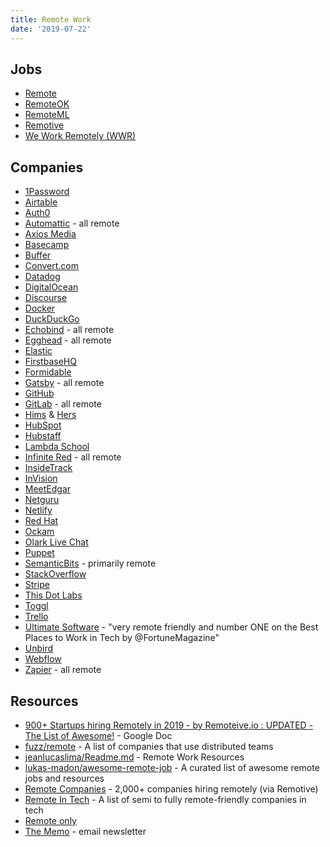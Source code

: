 ```yaml
---
title: Remote Work
date: '2019-07-22'
---
```


## Jobs

<!-- - [EpicJobs](https://epicjobs.co/)? - not remote only -->
<!-- - [FlexJobs](https://www.flexjobs.com/) - paid service??? -->

- [Remote](https://remote.com/)
- [RemoteOK](https://remoteok.io/)
- [RemoteML](https://remoteml.com/)
- [Remotive](https://remotive.io/)
- [We Work Remotely (WWR)](https://weworkremotely.com/)

## Companies

- [1Password](https://1password.com/)
- [Airtable](https://airtable.com/)
- [Auth0](https://auth0.com/)
- [Automattic](https://automattic.com/) - all remote
- [Axios Media](https://axios.com/)
- [Basecamp](https://basecamp.com/)
- [Buffer](https://buffer.com/)
- [Convert.com](https://convert.com/)
- [Datadog](https://datadoghq.com/)
- [DigitalOcean](https://digitalocean.com/)
- [Discourse](https://discourse.org/)
- [Docker](https://docker.com/)
- [DuckDuckGo](https://duckduckgo.com/)
- [Echobind](https://echobind.com/) - all remote
- [Egghead](https://egghead.io/) - all remote
- [Elastic](https://elastic.co/)
- [FirstbaseHQ](https://firstbasehq.com/)
- [Formidable](https://formidable.com/)
- [Gatsby](https://gatsbyjs.org/) - all remote
- [GitHub](https://github.com/)
- [GitLab](https://gitlab.com) - all remote
- [Hims](https://www.forhims.com/) & [Hers](https://www.forhers.com/)
- [HubSpot](https://hubspot.com/)
- [Hubstaff](https://hubstaff.com/)
- [Lambda School](https://lambdaschool.com/)
- [Infinite Red](https://infinite.red/) - all remote
- [InsideTrack](https://insidetrack.com/)
- [InVision](https://invisionapp.com/)
- [MeetEdgar](https://meetedgar.com/)
- [Netguru](https://www.netguru.com/)
- [Netlify](https://www.netlify.com/)
- [Red Hat](https://redhat.com/)
- [Ockam](https://www.ockam.io/)
- [Olark Live Chat](https://olark.com/)
- [Puppet](https://puppet.com/)
- [SemanticBits](https://semanticbits.com/) - primarily remote
- [StackOverflow](https://stackoverflow.com/)
- [Stripe](https://stripe.com/)
- [This Dot Labs](https://thisdot.co/labs)
- [Toggl](https://toggl.com/)
- [Trello](https://trello.com/)
- [Ultimate Software](https://www.ultimatesoftware.com/) - "very remote friendly and number ONE on the Best Places to Work in Tech by @FortuneMagazine"
- [Unbird](https://unbird.com/)
- [Webflow](https://webflow.com/)
- [Zapier](https://zapier.com/) - all remote

## Resources

- [900+ Startups hiring Remotely in 2019 - by Remoteive.io : UPDATED - The List of Awesome!](https://docs.google.com/spreadsheets/d/1TLJSlNxCbwRNxy14Toe1PYwbCTY7h0CNHeer9J0VRzE/htmlview?sle=true#gid=1279011369) - Google Doc
- [fuzz/remote](https://github.com/fuzz/remote) - A list of companies that use distributed teams
- [jeanlucaslima/Readme.md](https://gist.github.com/jeanlucaslima/1da263f81842058cf512a61d85ada4c1) - Remote Work Resources
- [lukas-madon/awesome-remote-job](https://github.com/lukasz-madon/awesome-remote-job) - A curated list of awesome remote jobs and resources
- [Remote Companies](https://remotive.io/remote-companies) - 2,000+ companies hiring remotely (via Remotive)
- [Remote In Tech](https://remoteintech.company/) - A list of semi to fully remote-friendly companies in tech
- [Remote only](https://www.remoteonly.org/)
- [The Memo](https://thememo.substack.com/) - email newsletter

